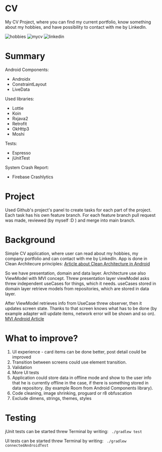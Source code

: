 # CV

My CV Project, where you can find my current portfolio, know something about my hobbies, and have possibility to contact with me by LinkedIn.

![hobbies](https://user-images.githubusercontent.com/9393891/88526422-3409ff00-cffc-11ea-8c45-6819f522610a.gif)
![mycv](https://user-images.githubusercontent.com/9393891/88526248-fdcc7f80-cffb-11ea-8a2a-d214d8f6f85c.gif)
![linkedin](https://user-images.githubusercontent.com/9393891/88526271-06bd5100-cffc-11ea-8991-a008e48e1b0c.gif)

# Summary

Android Components:
* Androidx
* ConstraintLayout
* LiveData

Used libraries:
* Lottie
* Koin
* Rxjava2
* Retrofit
* OkHttp3
* Moshi

Tests:
* Espresso
* jUnitTest

System Crash Report:
* Firebase Crashlytics

# Project
Used Github's project's panel to create tasks for each part of the project. Each task has his own feature branch.
For each feature branch pull request was made, reviewed (by myself :D ) and merge into main branch.

# Background
Simple CV application, where user can read about my hobbies, my company portfolio and can contact with me by LinkedIn.
App is done in Clean Architecure principles: 
[Article about Clean Architecture in Android](https://medium.com/@dmilicic/a-detailed-guide-on-developing-android-apps-using-the-clean-architecture-pattern-d38d71e94029)

So we have presentation, domain and data layer. Architecture use also ViewModel with MVI concept.
Threw presentation layer viewModel asks threw independent useCases for things, which it needs.
useCases stored in domain layer retrieve models from repositories, which are stored in data layer.

After ViewModel retrieves info from UseCase threw observer, then it updates screen state. Thanks to that screen knows what has to be done (by example adapter will update items, network error will be shown and so on).
[MVI Android Article](https://www.raywenderlich.com/817602-mvi-architecture-for-android-tutorial-getting-started)

# What to improve?
1. UI experience - card items can be done better, post detail could be improved
2. Transition between screens could use element transition.
3. Validation
4. More UI tests
5. Application could store data in offline mode and show to the user info that he is currently offline in the case, if there is something stored in data repository. (by example Room from Android Components library).
6. Code cleaning, image shrinking, proguard or r8 obfuscation
7. Exclude dimens, strings, themes, styles

# Testing
jUnit tests can be started threw Terminal by writing:
` ./gradlew test`

UI tests can be started threw Terminal by writing:
` ./gradlew connectedAndroidTest`
